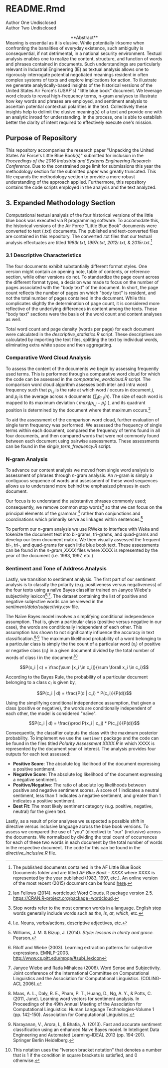 # README.Rmd
Author One Undisclosed  
Author Two Undisclosed  

<center>
**Abstract**
</center>
Meaning is essential as it is elusive. While potentially irksome when confronting the banalities of everyday existence, such ambiguity is consequential, if not detrimental, in a national security environment. Textual analysis enables one to realize the content, structure, and function of words and phrases contained in documents. Such understandings are particularly relevant in Industrial Engineering (IE) as textual analysis allows one to rigorously interrogate potential negotiated meanings resident in often complex systems of texts and explore implications for action. To illustrate we generate analytically-based insights of the historical versions of the United States Air Force's (USAF's) "little blue book" document. We leverage word clouds to reveal high-frequency terms, n-gram analyses to illustrate how key words and phrases are employed, and sentiment analysis to ascertain potential contextual polarities in the text. Collectively these insights help to delimit the elusive meaning(s) of a text and provide one with an analytic inroad for understanding. In the process, one is able to establish better the clarity of intent required to effectively execute one's mission.

## Purpose of Repository
This repository accompanies the research paper "Unpacking the United States Air Force's Little Blue Book(s)" submitted for inclusion in the *Proceedings of the 2016 Industrial and Systems Engineering Research Conference.*  Due to the constrained page limit for submissions this year the methodology section for the submitted paper was greatly truncated. This file expands the methodology section to provide a more robust understanding of the approach applied. Furthermore, this repository contains the code scripts employed in the analysis and the text analyzed.


## 3. Expanded Methodology Section
Computational textual analysis of the four historical versions of the little blue book was executed via R programming software. To accomodate this, the historical versions of the Air Force "Little Blue Book" documents were converted to text (.txt) documents. The published and text-converted files are contained in this repository. The converted .txt files that our textual analysis effectuates are titled *1983r.txt*, *1997r.txt*, *2012r.txt*, & *2015r.txt*.[^documents]  


### 3.1 Descriptive Characteristics
The four documents exhibit substantially different format styles. One version might contain an opening note, table of contents, or reference section, while other versions do not. To standardize the page count across the different format types, a decision was made to focus on the number of pages associated with the "body text" of the document. In short, the page count reflects the number of pages on which "body text" is resident, and not the total number of pages contained in the document. While this complicates slightly the determination of page count, it is considered more reflective of the underlying differences in content among the texts. These "body text" sections were the basis of the word count and content analyses as well.

Total word count and page density (words per page) for each document were calculated in the *descriptive_statistics.R* script. These descriptives are calculated by importing the text files, splitting the text by individual words, eliminating extra white space and then aggregating.  


### Comparative Word Cloud Analysis
To assess the content of the documents we begin by assessing frequently used terms.  This is performed through a comparative word cloud for which the code can be assessed in the *comparative_wordcloud.R* script. The comparison word cloud algorithm assesses both inter and intra word frequency such that $p_{i,j}$ is the rate at which word $i$ occurs in document $j$, and $p_j$ is the average across $n$ documents ($\sum_{i}p_{i,j}/n$). The size of each word is mapped to its maximum deviation ( $max_i(p_{i,j}-p_j)$ ), and its quadrant position is determined by the document where that maximum occurs.[^cite_wordcloud]

To aid the assessment of the comparison word cloud, further evaluation of single term frequency was performed.  We assessed the frequency of single terms within each document, compared the frequency of terms found in all four documents, and then compared words that were not commonly found between each document using pairwise assessments.  These assessments can be found in the *single_term_frequency.R* script.



### N-gram Analysis
To advance our content analysis we moved from single word analysis to assessment of phrases through $n$-gram analysis. An $n$-gram is simply a contiguous sequence of words and assessment of these word sequences allows us to understand more behind the emphasized phrases in each document. 

Our focus is to understand the substantive phrases commonly used; consequently, we remove common stop words[^stop_words] so that we can focus on the principal elements of the grammar [^nouns] rather than conjunctions and coordinations which primarily serve as linkages within sentences.[^style]  

To perform our $n$-gram analysis we use RWeka to interface with Weka and tokenize the document text into bi-grams, tri-grams, and quad-grams and develop our term document matrix. We then visually assessed the frequent bi-, tri-, and quad-grams for each little blue book text. These assessments can be found in the *n-gram_XXXX* files where XXXX is represented by the year of the document (i.e. 1983, 1997, etc.) 

### Sentiment and Tone of Address Analysis
Lastly, we transition to sentiment analysis. The first part of our sentiment analysis is to classify the polarity (e.g. positiveness versus negativeness) of the four texts using a naïve Bayes classifier trained on Janyce Wiebe's subjectivity lexicon[^lexicon1]$^,$[^lexicon2].  The dataset containing the list of positive and negative subjective words can be viewed in the *sentiment/data/subjectivity.csv* file.  

The Naïve Bayes model involves a simplifying conditional independence assumption.
That is, given a particular class (positive versus negative in our case), the words are conditionally independent of each other. This assumption has shown to not significantly influence the accuracy in text classification.[^bayes1]$^,$[^bayes2]  The maximum likelihood probability of a word belonging to a particular class  is simply the the count of a particular word ($x_i$) of positive or negative class ($c_i$) in a given document divided by the total number of words of class $i$ in the document:[^iverson]

$$P(x_i | c) = \frac{\sum [x_i \in c_i]}{\sum \forall x_i \in c_i}$$

According to the Bayes Rule, the probability of a particular document belonging to
a class $c_i$ is given by,

$$P(c_i | d) = \frac{P(d | c_i) * P(c_i)}{P(d)}$$

Using the simplifying conditional independence assumption, that given a class
(positive or negative), the words are conditionally independent of each other, the model is considered "naïve".

$$P(c_i | d) = \frac{\prod P(x_i | c_j) * P(c_j)}{P(d)}$$

Consequently, the classifier outputs the class with the maximum posterior probability. To implement we use the `sentiment` package and the code can be found in the files titled *Polarity Assessment XXXX.R* in which XXXX is represented by the document year of interest. The analysis provides four outputs for each text assessed:

* **Positive Score**:  The absolute log likelihood of the document expressing a positive sentiment.
* **Negative Score**: The absolute log likelihood of the document expressing a negative sentiment.
* **Positive/Negative**:  The ratio of absolute log likelihoods between positive and negative sentiment scores. A score of 1 indicates a neutral sentiment, less than 1 indicates a negative sentiment, and greater than 1 indicates a positive sentiment.
* **Best Fit**: The most likely sentiment category (e.g. positive, negative, neutral) for the given text.

Lastly, as a result of prior analyses we suspected a possible shift in directive versus inclusive language across the blue book versions.  To assess we compared the use of "you" (directive) to "our" (inclusive) across the documents.  We normalized by dividing the total count of occurrences for each of these two words in each document by the total number of words in the respective document. The code for this can be found in the *directive_inclusive.R* file.






[^documents]: The published documents contained in the AF Little Blue Book Documents folder and are titled *AF Blue Book - XXXX* where XXXX is represented by the year published (1983, 1997, etc.). An online version of the most recent (2015) document can be found [here](http://www.e-publishing.af.mil/shared/media/document/AFD-150826-047.pdf).

[^stop_words]: Stop words refer to the most common words in a language. English stop words generally include words such as *the*, *is*, *at*, *which*, etc. 

[^cite_wordcloud]: Ian Fellows (2014). wordcloud: Word Clouds. R package version 2.5.
  https://CRAN.R-project.org/package=wordcloud.
  
[^nouns]: I.e. Nouns, verbs/actions, descriptive adjectives, etc.

[^style]: Williams, J. M. & Bizup, J. (2014). *Style: lessons in clarity and grace.* Pearson.

[^lexicon1]: Riloff and Wiebe (2003). Learning extraction patterns for subjective expressions. EMNLP-2003. http://www.cs.pitt.edu/mpqa/#subj_lexicon
[^lexicon2]: Janyce Wiebe and Rada Mihalcea (2006). Word Sense and Subjectivity. Joint conference of the International Committee on Computational Linguistics and the Association for Computational Linguistics. (COLING-ACL 2006).

[^bayes1]: Maas, A. L., Daly, R. E., Pham, P. T., Huang, D., Ng, A. Y., & Potts, C. (2011, June). Learning word vectors for sentiment analysis. In Proceedings of the 49th Annual Meeting of the Association for Computational Linguistics: Human Language Technologies-Volume 1 (pp. 142-150). Association for Computational Linguistics.

[^bayes2]: Narayanan, V., Arora, I., & Bhatia, A. (2013). Fast and accurate sentiment classification using an enhanced Naive Bayes model. In Intelligent Data Engineering and Automated Learning–IDEAL 2013 (pp. 194-201). Springer Berlin Heidelberg.

[^iverson]: This notation uses the "Iverson bracket notation" that denotes a number that is 1 if the condition in square brackets is satisfied, and 0 otherwise.
